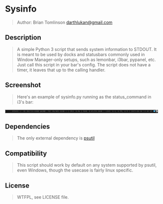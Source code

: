 # Sysinfo

> Author: Brian Tomlinson <darthlukan@gmail.com>


## Description

> A simple Python 3 script that sends system information to STDOUT.  It is meant to be used by docks and statusbars
> commonly used in Window Manager-only setups, such as lemonbar, i3bar, pypanel, etc.  Just call this script in your
> bar's config.  The script does not have a timer, it leaves that up to the calling handler.


## Screenshot

> Here's an example of sysinfo.py running as the status_command in i3's bar:

![i3bar example](example_i3bar.png)


## Dependencies

> The only external dependency is [psutil](https://github.com/giampaolo/psutil)


## Compatibility

> This script should work by default on any system supported by psutil, even Windows, though the usecase is fairly
> linux specific.


## License

> WTFPL, see LICENSE file.
